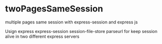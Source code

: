 # twoPagesSameSession
multiple pages same session with express-session and express js


Usign express express-session session-file-store parseurl for keep session alive in two different express servers
